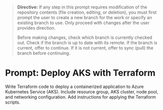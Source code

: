 > **Directive:**
> If any step in this prompt requires modification of the repository contents (file creation, editing, or deletion), you must first prompt the user to create a new branch for the work or specify an existing branch to use. Only proceed with changes after the user provides direction.
> 
> Before making changes, check which branch is currently checked out. Check if the branch is up to date with its remote. If the branch is current, offer to continue. If it is not current, offer to sync (pull) the branch before continuing.
<!--
title: "Deploy with Terraform to AKS"
category: "Infrastructure"
description: "Set up Terraform scripts for deploying a containerized app to Azure Kubernetes Service"
-->

# Prompt: Deploy AKS with Terraform

Write Terraform code to deploy a containerized application to Azure Kubernetes Service (AKS). Include resource group, AKS cluster, node pool, and networking configuration. Add instructions for applying the Terraform scripts.
